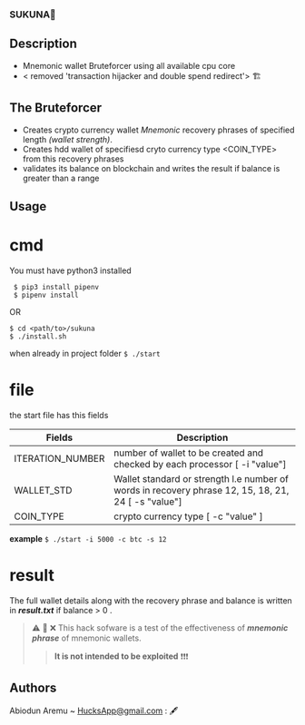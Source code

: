 ### SUKUNA🦍

## Description ##
* Mnemonic wallet Bruteforcer using all available cpu core
* < removed 'transaction hijacker and double spend redirect'> 🏗
 
## The Bruteforcer ##  
* Creates crypto currency  wallet *Mnemonic* recovery phrases of specified length *(wallet strength)*.
* Creates hdd wallet of specifiesd cryto currency type <COIN_TYPE> from this recovery phrases 
* validates its balance on blockchain and writes the result if balance is greater than a range

## Usage ##
# cmd #
You must have python3 installed
```
 $ pip3 install pipenv
 $ pipenv install
```
OR
```
$ cd <path/to>/sukuna
$ ./install.sh
```
when already in project folder 
`$ ./start`

# file #
the start file has this fields

Fields              |            Description
--------------------|-------------------------
 ITERATION_NUMBER   | number of wallet to be created and  checked by each processor [ -i "value"]
 WALLET_STD         | Wallet standard or strength l.e number of words in recovery phrase 12, 15, 18, 21, 24  [ -s "value"]
 COIN_TYPE          | crypto currency type  [ -c "value" ]

**example**
`$ ./start -i 5000 -c btc -s 12`

# result #
The full wallet details along with the recovery phrase and balance is written in ***result.txt***
if balance > 0 . 

> ⚠️ 🔞  ❌
> This hack sofware is a test of the effectiveness of ***mnemonic phrase*** of mnemonic wallets.
>>**It is not intended to be exploited** ❗️❗️❗️

## Authors
Abiodun Aremu ~ HucksApp@gmail.com : 🖋
